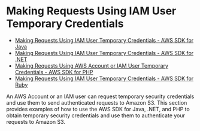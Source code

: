 # Making Requests Using IAM User Temporary Credentials<a name="AuthUsingTempSessionToken"></a>


+ [Making Requests Using IAM User Temporary Credentials \- AWS SDK for Java](AuthUsingTempSessionTokenJava.md)
+ [Making Requests Using IAM User Temporary Credentials \- AWS SDK for \.NET](AuthUsingTempSessionTokenDotNet.md)
+ [Making Requests Using AWS Account or IAM User Temporary Credentials \- AWS SDK for PHP](AuthUsingTempSessionTokenPHP.md)
+ [Making Requests Using IAM User Temporary Credentials \- AWS SDK for Ruby](AuthUsingTempSessionTokenRuby.md)

 An AWS Account or an IAM user can request temporary security credentials and use them to send authenticated requests to Amazon S3\. This section provides examples of how to use the AWS SDK for Java, \.NET, and PHP to obtain temporary security credentials and use them to authenticate your requests to Amazon S3\.